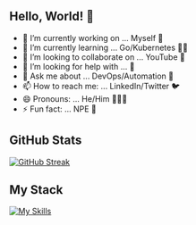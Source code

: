 ## Hello, World! 🖖

- 🔭 I’m currently working on ... Myself 🐶
- 🌱 I’m currently learning ... Go/Kubernetes 🏌🏽
- 👯 I’m looking to collaborate on ... YouTube 🎥
- 🤔 I’m looking for help with ... 🤔
- 💬 Ask me about ... DevOps/Automation 🚖
- 📫 How to reach me: ... LinkedIn/Twitter 🐦
- 😄 Pronouns: ... He/Him 🙋🏽‍♂️
- ⚡ Fun fact: ... NPE 🛑

## GitHub Stats
[![GitHub Streak](https://streak-stats.demolab.com?user=saikatsgupta&theme=dark&date_format=j%20M%5B%20Y%5D)](https://git.io/streak-stats)

## My Stack
[![My Skills](https://skillicons.dev/icons?i=spring,java,js,css,html,bootstrap,kotlin,py,regex,bash,powershell,linux,windows,git,github,eclipse,idea,vim,vscode,atom,md,maven,gradle,selenium,stackoverflow,vercel&theme=dark)](https://skillicons.dev)
